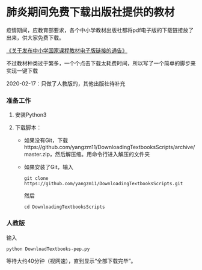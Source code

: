 # 肺炎期间免费下载出版社提供的教材
疫情期间，应教育部要求，各个中小学教材出版社都将pdf电子版的下载链接放了出来，供大家免费下载。

[《关于发布中小学国家课程教材电子版链接的通告》](http://www.moe.gov.cn/jyb_xxgk/s5743/s5744/202002/t20200213_420774.html)

不过教材种类过于繁多，一个个点击下载太耗费时间，所以写了一个简单的脚步来实现一键下载



2020-02-17：只做了人教版的，其他出版社待补充



### 准备工作

1. 安装Python3

2. 下载脚本：

   - 如果没有Git，下载https://github.com/yangzm11/DownloadingTextbooksScripts/archive/master.zip，然后解压缩。用命令行进入解压的文件夹

   - 如果安装了Git，输入

     `git clone https://github.com/yangzm11/DownloadingTextbooksScripts.git`

     然后

     `cd DownloadingTextbooksScripts`



### 人教版

输入

`python DownloadTextbooks-pep.py`

等待大约40分钟（视网速），直到显示“全部下载完毕”。
